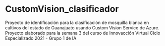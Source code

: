 # CustomVision_clasificador
Proyecto de identificación para la clasificación de mosquilla blanca en cultivos del estado de Guanajuato usando Custom Vision Service de Azure. Proyecto elaborado para la semana 3 del curso de Innovacción Virtual Ciclo Especializado 2021 - Grupo 1 de IA
